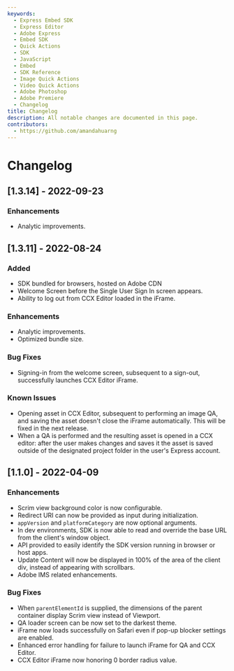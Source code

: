 ```yaml
---
keywords:
  - Express Embed SDK
  - Express Editor
  - Adobe Express
  - Embed SDK
  - Quick Actions
  - SDK
  - JavaScript
  - Embed
  - SDK Reference
  - Image Quick Actions
  - Video Quick Actions
  - Adobe Photoshop
  - Adobe Premiere
  - Changelog
title: Changelog
description: All notable changes are documented in this page.
contributors:
  - https://github.com/amandahuarng
---
```


# Changelog

## [1.3.14] - 2022-09-23

### Enhancements

- Analytic improvements.

## [1.3.11] - 2022-08-24

### Added

- SDK bundled for browsers, hosted on Adobe CDN
- Welcome Screen before the Single User Sign In screen appears.
- Ability to log out from CCX Editor loaded in the iFrame.

### Enhancements

- Analytic improvements.
- Optimized bundle size.

### Bug Fixes

- Signing-in from the welcome screen, subsequent to a sign-out, successfully launches CCX Editor iFrame.

### Known Issues

- Opening asset in CCX Editor, subsequent to performing an image QA, and saving the asset doesn't close the iFrame automatically. This will be fixed in the next release.
- When a QA is performed and the resulting asset is opened in a CCX editor: after the user makes changes and saves it the asset is saved outside of the designated project folder in the user's Express account.

## [1.1.0] - 2022-04-09

### Enhancements

- Scrim view background color is now configurable.
- Redirect URI can now be provided as input during initialization.
- `appVersion` and `platformCategory` are now optional arguments.
- In dev environments, SDK is now able to read and override the base URL from the client's window object.
- API provided to easily identify the SDK version running in browser or host apps.
- Update Content will now be displayed in 100% of the area of the client div,  instead of appearing with scrollbars.
- Adobe IMS related enhancements.

### Bug Fixes

- When `parentElementId` is supplied, the dimensions of the parent container display Scrim view instead of Viewport.
- QA loader screen can be now set to the darkest theme.
- iFrame now loads successfully on Safari even if pop-up blocker settings are enabled.
- Enhanced error handling for failure to launch iFrame for QA and CCX Editor.
- CCX Editor iFrame now honoring 0 border radius value.
